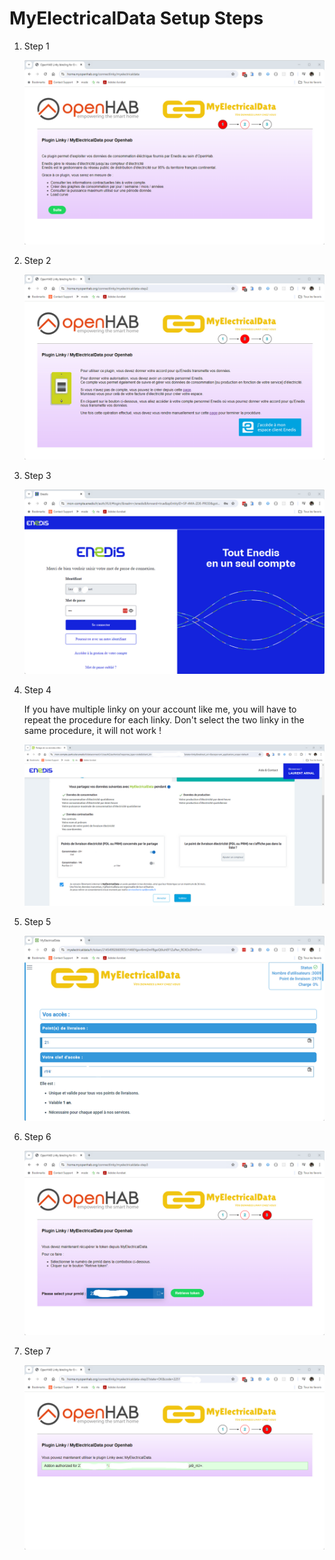 # MyElectricalData Setup Steps

1. Step 1

    ![connectlinky-myelectricaldata-step1](connectlinky-myelectricaldata-step1.png)

1. Step 2

   ![connectlinky-myelectricaldata-step2](connectlinky-myelectricaldata-step2.png)

1. Step 3

   ![connectlinky-myelectricaldata-step2b](connectlinky-myelectricaldata-step2b.png)

1. Step 4

   If you have multiple linky on your account like me, you will have to repeat the procedure for each linky.
   Don't select the two linky in the same procedure, it will not work !

   ![connectlinky-myelectricaldata-step2c](connectlinky-myelectricaldata-step2c.png)

1. Step 5

   ![connectlinky-myelectricaldata-step2d](connectlinky-myelectricaldata-step2d.png)

1. Step 6

   ![connectlinky-myelectricaldata-step3](connectlinky-myelectricaldata-step3.png)

1. Step 7

   ![connectlinky-myelectricaldata-step3b](connectlinky-myelectricaldata-step3b.png)
